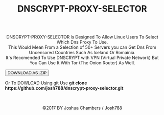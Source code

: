 <head>
<title>DNSCRYPT-PROXY-SELECTOR</title>
<link rel="stylesheet" type="text/css" href="main.css"/>
</head>

<div id="header">
<center><br><h1>DNSCRYPT-PROXY-SELECTOR</h1></center></div>
<br>
<br>

<center><p>DNSCRYPT-PROXY-SELECTOR Is Designed To Allow Linux Users To Select Which Dns Proxy To Use. <br> This Would Mean From a 
Selection of 50+ Servers you can Get Dns From Uncensored Countries Such As Iceland Or Romainia.<br> It's Recomended To Use DNSCRYPT
with VPN (Virtual Private Network) But You Can Use It With Tor (The Onion Router) As Well.</p></center>

<a href="https://github.com/josh788/dnscrypt-proxy-selector/archive/master.zip"><button>DOWNLOAD AS .ZIP</button></a>

<p>Or To DOWLOAD Using git Use <b>git clone https://github.com/josh788/dnscrypt-proxy-selector.git</b></p>

<br>
<br>

<center><div id="footer">&copy;2017 BY Joshua Chambers / Josh788</div></center>

